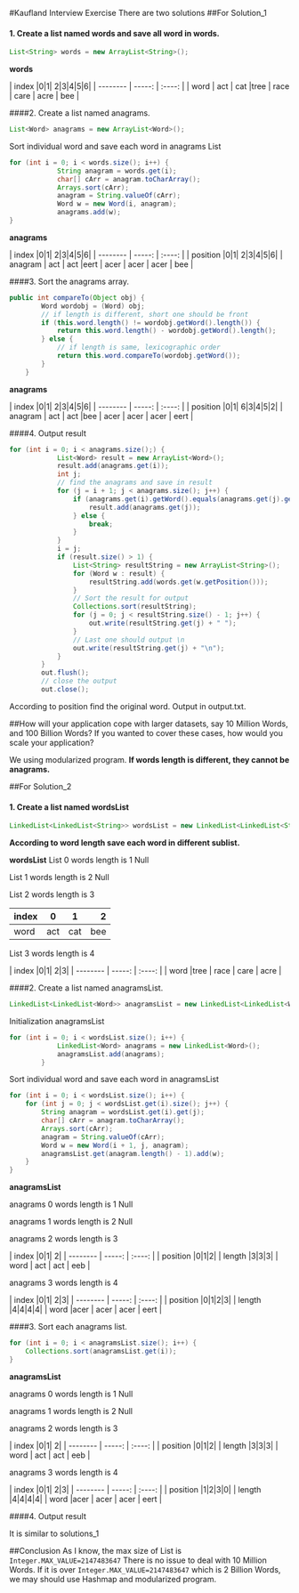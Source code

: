 #Kaufland Interview Exercise
There are two solutions
##For Solution_1

#### 1. Create a list named words and save all word in words.
```java
List<String> words = new ArrayList<String>();
```
**words**

| index |0|1| 2|3|4|5|6|
| --------  | -----:  | :----:  |
| word | act | cat |tree | race | care | acre | bee |

####2. Create a list named anagrams.
```java
List<Word> anagrams = new ArrayList<Word>();
```
Sort individual word and save each word in anagrams List
```java
for (int i = 0; i < words.size(); i++) {
			String anagram = words.get(i);
			char[] cArr = anagram.toCharArray();
			Arrays.sort(cArr);
			anagram = String.valueOf(cArr);
			Word w = new Word(i, anagram);
			anagrams.add(w);
}
```
**anagrams**
 
| index |0|1| 2|3|4|5|6|
| --------  | -----:  | :----:  |
| position |0|1| 2|3|4|5|6|
| anagram | act | act |eert | acer | acer | acer | bee |

####3. Sort the anagrams array.
```java
public int compareTo(Object obj) {
		Word wordobj = (Word) obj;
		// if length is different, short one should be front
		if (this.word.length() != wordobj.getWord().length()) {
			return this.word.length() - wordobj.getWord().length();
		} else {
			// if length is same, lexicographic order
			return this.word.compareTo(wordobj.getWord());
		}
	}
```
**anagrams**
 
| index |0|1| 2|3|4|5|6|
| --------  | -----:  | :----:  |
| position |0|1| 6|3|4|5|2|
| anagram | act | act |bee | acer | acer | acer | eert |

####4. Output result
```java
for (int i = 0; i < anagrams.size();) {
			List<Word> result = new ArrayList<Word>();
			result.add(anagrams.get(i));
			int j;
			// find the anagrams and save in result
			for (j = i + 1; j < anagrams.size(); j++) {
				if (anagrams.get(i).getWord().equals(anagrams.get(j).getWord())) {
					result.add(anagrams.get(j));
				} else {
					break;
				}
			}
			i = j;
			if (result.size() > 1) {
				List<String> resultString = new ArrayList<String>();
				for (Word w : result) {
					resultString.add(words.get(w.getPosition()));
				}
				// Sort the result for output
				Collections.sort(resultString);
				for (j = 0; j < resultString.size() - 1; j++) {
					out.write(resultString.get(j) + " ");
				}
				// Last one should output \n
				out.write(resultString.get(j) + "\n");
			}
		}
		out.flush();
		// close the output
		out.close();
```
According to position find the original word.
Output in output.txt.

##How will your application cope with larger datasets, say 10 Million Words, and 100 Billion Words? If you wanted to cover these cases, how would you scale your application?

We using modularized program.
**If words length is different, they cannot be anagrams.**

##For Solution_2

#### 1. Create a list named wordsList
```java
LinkedList<LinkedList<String>> wordsList = new LinkedList<LinkedList<String>>();
```
**According to word length save each word in different sublist.**

**wordsList**
List 0
words length is 1
Null

List 1
words length is 2
Null

List 2
words length is 3

| index| 0   | 1    | 2   |
| -----|:---:|:----:|----:|
| word | act | cat  | bee |

List 3
words length is 4

| index |0|1| 2|3|
| --------  | -----:  | :----:  |
| word  |tree | race | care | acre | 

####2. Create a list named anagramsList.
```java
LinkedList<LinkedList<Word>> anagramsList = new LinkedList<LinkedList<Word>>();
```
Initialization anagramsList
```java
for (int i = 0; i < wordsList.size(); i++) {
			LinkedList<Word> anagrams = new LinkedList<Word>();
			anagramsList.add(anagrams);
		}
```
Sort individual word and save each word in anagramsList
```java
for (int i = 0; i < wordsList.size(); i++) {
	for (int j = 0; j < wordsList.get(i).size(); j++) {
		String anagram = wordsList.get(i).get(j);
		char[] cArr = anagram.toCharArray();
		Arrays.sort(cArr);
		anagram = String.valueOf(cArr);
		Word w = new Word(i + 1, j, anagram);
		anagramsList.get(anagram.length() - 1).add(w);
	}
}
```
**anagramsList**

anagrams 0
words length is 1
Null

anagrams 1
words length is 2
Null

anagrams 2
words length is 3

| index |0|1| 2|
| --------  | -----:  | :----:  |
| position |0|1|2|
| length |3|3|3|
| word | act | act  | eeb |

anagrams 3
words length is 4

| index |0|1| 2|3|
| --------  | -----:  | :----:  |
| position |0|1|2|3|
| length |4|4|4|4|
| word  |acer | acer | acer | eert |

####3. Sort each anagrams list.
```java
for (int i = 0; i < anagramsList.size(); i++) {
	Collections.sort(anagramsList.get(i));
}
```
**anagramsList**
 
anagrams 0
words length is 1
Null

anagrams 1
words length is 2
Null

anagrams 2
words length is 3

| index |0|1| 2|
| --------  | -----:  | :----:  |
| position |0|1|2|
| length |3|3|3|
| word | act | act  | eeb |

anagrams 3
words length is 4

| index |0|1| 2|3|
| --------  | -----:  | :----:  |
| position |1|2|3|0|
| length |4|4|4|4|
| word  |acer | acer | acer | eert |

####4. Output result

It is similar to solutions_1

##Conclusion
As I know, the max size of List is `Integer.MAX_VALUE=2147483647`
There is no issue to deal with 10 Million Words. If it is over `Integer.MAX_VALUE=2147483647` which is 2 Billion Words, we may should use Hashmap and modularized program.




